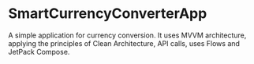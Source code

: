 # SmartCurrencyConverterApp
A simple application for currency conversion. It uses MVVM architecture, applying the principles of Clean Architecture, API calls, uses Flows and JetPack Compose.
